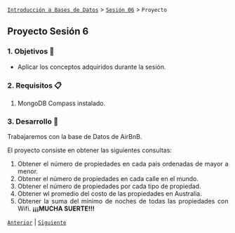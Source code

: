 [`Introducción a Bases de Datos`](../../Readme.md) > [`Sesión 06`](../Readme.md) > `Proyecto`
	
## Proyecto Sesión 6

<div style="text-align: justify;">

### 1. Objetivos :dart: 

- Aplicar los conceptos adquiridos durante la sesión.

### 2. Requisitos :clipboard:

1. MongoDB Compass instalado.

### 3. Desarrollo :rocket:

Trabajaremos con la base de Datos de AirBnB.

El proyecto consiste en obtener las siguientes consultas: 
1. Obtener el número de propiedades en cada pais ordenadas de mayor a menor.
3. Obtener el número de propiedades en cada calle en el mundo.
4. Obtener el número de propiedades por cada tipo de propiedad.
6. Obtener wl promedio del costo de las propiedades en Australia.
7. Obtener la suma del mínimo de noches de todas las propiedades con Wifi.
**¡¡¡MUCHA SUERTE!!!**

[`Anterior`](../Readme.md#3-proyecto-hammer) | [`Siguiente`](../Readme.md#4-postwork-memo)   
